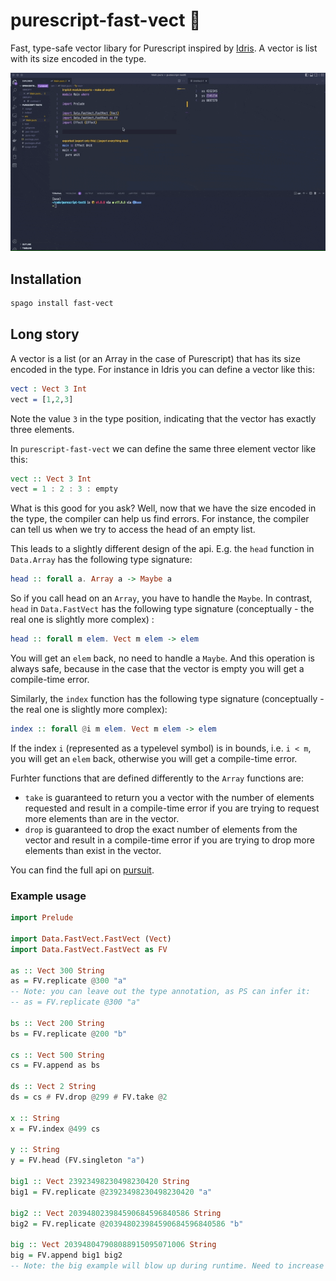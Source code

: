 # purescript-fast-vect 🐆

Fast, type-safe vector libary for Purescript inspired by [Idris](https://www.idris-lang.org/). A vector is list with its size encoded in the type.

![demo of purescript fast-vect](./purescript-vect.gif)

## Installation

```bash
spago install fast-vect
```

## Long story

A vector is a list (or an Array in the case of Purescript) that has its size encoded in the type. For instance in Idris you can define a vector like this:

```idris 
vect : Vect 3 Int 
vect = [1,2,3]
```

Note the value `3` in the type position, indicating that the vector has exactly three elements.

In `purescript-fast-vect` we can define the same three element vector like this:

```purescript 
vect :: Vect 3 Int
vect = 1 : 2 : 3 : empty
```

What is this good for you ask? Well, now that we have the size encoded in the type, the compiler can help us find errors. For instance, the compiler can tell us when we try to access the head of an empty list. 

This leads to a slightly different design of the api. E.g. the `head` function in `Data.Array` has the following type signature:
```purescript
head :: forall a. Array a -> Maybe a
```
So if you call head on an `Array`, you have to handle the `Maybe`. 
In contrast, `head` in `Data.FastVect` has the following type signature (conceptually - the real one is slightly more complex) :
```purescript
head :: forall m elem. Vect m elem -> elem
```
You will get an `elem` back, no need to handle a `Maybe`. And this operation is always safe, because in the case that the vector is empty you will get a compile-time error. 

Similarly, the `index` function has the following type signature (conceptually - the real one is slightly more complex):
```purescript
index :: forall @i m elem. Vect m elem -> elem
```
If the index `i` (represented as a typelevel symbol) is in bounds, i.e. `i < m`, you will get an `elem` back, otherwise you will get a compile-time error. 

Furhter functions that are defined differently to the `Array` functions are:

* `take` is guaranteed to return you a vector with the number of elements requested and result in a compile-time error if you are trying to request more elements than are in the vector. 
* `drop` is guaranteed to drop the exact number of elements from the vector and result in a compile-time error if you are trying to drop more elements than exist in the vector.

You can find the full api on [pursuit](https://pursuit.purescript.org/packages/purescript-fast-vect/latest/docs/Data.FastVect.FastVect). 

### Example usage 

```purescript
import Prelude

import Data.FastVect.FastVect (Vect)
import Data.FastVect.FastVect as FV

as :: Vect 300 String
as = FV.replicate @300 "a"
-- Note: you can leave out the type annotation, as PS can infer it:
-- as = FV.replicate @300 "a"

bs :: Vect 200 String
bs = FV.replicate @200 "b"

cs :: Vect 500 String
cs = FV.append as bs

ds :: Vect 2 String
ds = cs # FV.drop @299 # FV.take @2

x :: String
x = FV.index @499 cs

y :: String
y = FV.head (FV.singleton "a")

big1 :: Vect 23923498230498230420 String
big1 = FV.replicate @23923498230498230420 "a"

big2 :: Vect 203948023984590684596840586 String
big2 = FV.replicate @203948023984590684596840586 "b"

big :: Vect 203948047908088915095071006 String
big = FV.append big1 big2
-- Note: the big example will blow up during runtime. Need to increase Node.js memory for this ;)
```
